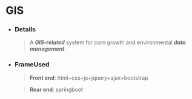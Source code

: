 # GIS
* ### Details
  > A __*GIS-related*__ system for corn growth and environmental __*data management*__.
* ### FrameUsed
  > __Front end__: html+css+js+jquery+ajax+bootstrap
  
  > __Rear end__: springboot
